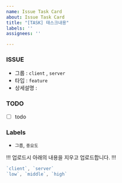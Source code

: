 ```yaml
---
name: Issue Task Card
about: Issue Task Card
title: "[TASK] 태스크내용"
labels: ''
assignees: ''

---
```


### ISSUE

- 그룹 : `client` , `server`
- 타입 : `feature`
- 상세설명 : 

### TODO

- [ ]  todo

### Labels

-  `그룹`, `중요도`


!!! 업로드시 아래의 내용을 지우고 업로드합니다. !!!
```jsx
`client`, `server`
`low`, `middle`, `high`
```
